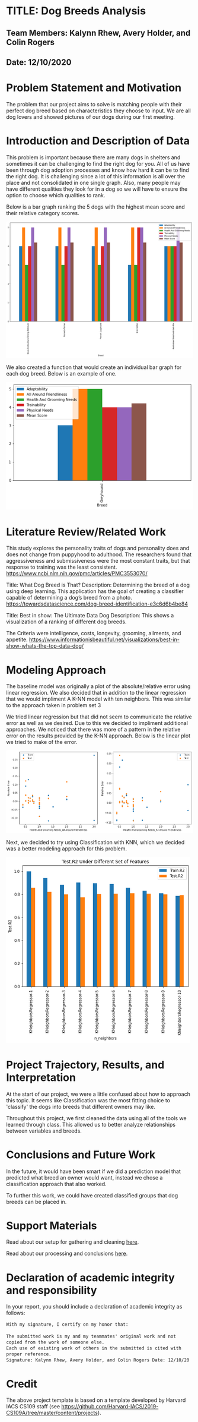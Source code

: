 # TITLE: Dog Breeds Analysis
## Team Members: Kalynn Rhew, Avery Holder, and Colin Rogers
## Date: 12/10/2020

# Problem Statement and Motivation

The problem that our project aims to solve is matching people with their perfect dog breed based on characteristics they choose to input. We are all dog lovers and showed pictures of our dogs during our first meeting.

# Introduction and Description of Data
This problem is important because there are many dogs in shelters and sometimes it can be challenging to find the right dog for you. All of us have been through dog adoption processes and know how hard it can be to find the right dog. It is challenging since a lot of this information is all over the place and not consolidated in one single graph. Also, many people may have different qualities they look for in a dog so we will have to ensure the option to choose which qualities to rank.

Below is a bar graph ranking the 5 dogs with the highest mean score and their relative category scores.

![Top 5 Dogs](/images/top5.png)


We also created a function that would create an individual bar graph for each dog breed. Below is an example of one.

![An example of an individual dog's scores](/images/example_dog_graph.png)

# Literature Review/Related Work 
This study explores the personality traits of dogs and personality does and does not change from puppyhood to adulthood. The researchers found that aggressiveness and submissiveness were the most constant traits, but that response to training was the least consistent. https://www.ncbi.nlm.nih.gov/pmc/articles/PMC3553070/

Title: What Dog Breed is That? Description: Determining the breed of a dog using deep learning. This application has the goal of creating a classifier capable of determining a dog’s breed from a photo. https://towardsdatascience.com/dog-breed-identification-e3c6d6b4be84

Title: Best in show: The Ultimate Data Dog Description: This shows a visualization of a ranking of different dog breeds.

The Criteria were intelligence, costs, longevity, grooming, ailments, and appetite. https://www.informationisbeautiful.net/visualizations/best-in-show-whats-the-top-data-dog/

# Modeling Approach
The baseline model was originally a plot of the absolute/relative error using linear regression.
We also decided that in addition to the linear regression that we would impliment A K-NN model with ten neighbors. This was similar to the approach taken in problem set 3
  

We tried linear regression but that did not seem to communicate the relative error as well as we desired. Due to this we decided to impliment additional approaches. 
We noticed that there was more of a pattern in the relative error on the results provided by the K-NN approach. Below is the linear plot we tried to make of the error. 

![An example of linear regression on the data, which did not work.](/images/lin_reg.png)

Next, we decided to try using Classification with KNN, which we decided was a better modeling approach for this problem.

![An example of K-NN which seemed to work much better.](/images/knn.png)


# Project Trajectory, Results, and Interpretation 

At the start of our project, we were a little confused about how to approach this topic. It seems like Classification was the most fitting choice to 'classify' the dogs into breeds that different owners may like.

Throughout this project, we first cleaned the data using all of the tools we learned through class. This allowed us to better analyze relationships between variables and breeds.

# Conclusions and Future Work
In the future, it would have been smart if we did a prediction model that predicted what breed an owner would want, instead we chose a classification approach that also worked. 

To further this work, we could have created classified groups that dog breeds can be placed in. 

# Support Materials
Read about our setup for gathering and cleaning [here](https://github.com/AveryHolder/cpsc4300/blob/gh-pages/gather_and_clean.ipynb).

Read about our processing and conclusions [here](https://github.com/AveryHolder/cpsc4300/blob/gh-pages/process.ipynb).

# Declaration of academic integrity and responsibility

In your report, you should include a declaration of academic integrity as follows:

```
With my signature, I certify on my honor that:

The submitted work is my and my teammates' original work and not copied from the work of someone else.
Each use of existing work of others in the submitted is cited with proper reference.
Signature: Kalynn Rhew, Avery Holder, and Colin Rogers Date: 12/10/20
```

# Credit
The above project template is based on a template developed by Harvard IACS CS109 staff (see https://github.com/Harvard-IACS/2019-CS109A/tree/master/content/projects).

